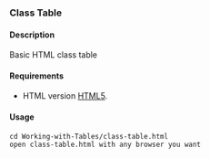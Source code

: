 ### Class Table
#### Description
Basic HTML class table
#### Requirements
- HTML version [HTML5](https://tr.wikipedia.org/wiki/HTML5).

#### Usage
```
cd Working-with-Tables/class-table.html
open class-table.html with any browser you want
```